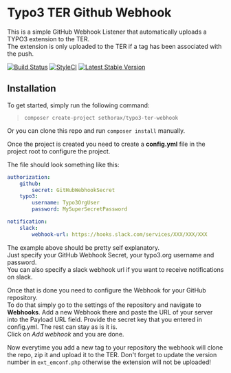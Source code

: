 # Typo3 TER Github Webhook

This is a simple GitHub Webhook Listener that automatically uploads a TYPO3 extension to the TER.  
The extension is only uploaded to the TER if a tag has been associated with the push.

[![Build Status](https://travis-ci.org/Sethorax/typo3-ter-webhook.svg?branch=master)](https://travis-ci.org/Sethorax/typo3-ter-webhook)
[![StyleCI](https://styleci.io/repos/91013782/shield?branch=master)](https://styleci.io/repos/91013782)
[![Latest Stable Version](https://poser.pugx.org/sethorax/typo3-ter-webhook/v/stable)](https://packagist.org/packages/sethorax/typo3-ter-webhook)

## Installation

To get started, simply run the following command:

> `composer create-project sethorax/typo3-ter-webhook`

Or you can clone this repo and run `composer install` manually.

Once the project is created you need to create a **config.yml** file in the project root to configure the project.

The file should look something like this:

```YAML
authorization:
    github:
        secret: GitHubWebhookSecret
    typo3:
        username: Typo3OrgUser
        password: MySuperSecretPassword

notification:
    slack:
        webhook-url: https://hooks.slack.com/services/XXX/XXX/XXX
```

The example above should be pretty self explanatory.  
Just specify your GitHub Webhook Secret, your typo3.org username and password.  
You can also specify a slack webhook url if you want to receive notifications on slack.

Once that is done you need to configure the Webhook for your GitHub repository.  
To do that simply go to the settings of the repository and navigate to **Webhooks**. Add a new Webhook there and paste the URL of your server into the Payload URL field. Provide the secret key that you entered in config.yml. The rest can stay as is it is.  
Click on *Add webhook* and you are done.

Now everytime you add a new tag to your repository the webhook will clone the repo, zip it and upload it to the TER. Don't forget to update the version number in `ext_emconf.php` otherwise the extension will not be uploaded!